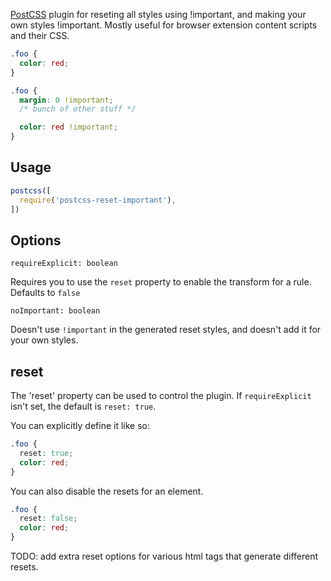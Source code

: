 [PostCSS] plugin for reseting all styles using !important, and making your own styles !important.
Mostly useful for browser extension content scripts and their CSS.

[PostCSS]: https://github.com/postcss/postcss

```css
.foo {
  color: red;
}
```

```css
.foo {
  margin: 0 !important;
  /* bunch of other stuff */

  color: red !important;
}
```

## Usage

```js
postcss([
  require('postcss-reset-important'),
])
```

## Options

`requireExplicit: boolean`

Requires you to use the `reset` property to enable the transform for a rule. Defaults to `false`

`noImportant: boolean`

Doesn't use `!important` in the generated reset styles, and doesn't add it for your own styles.

## reset

The 'reset' property can be used to control the plugin. If `requireExplicit` isn't set, the default is `reset: true`.

You can explicitly define it like so:

```css
.foo {
  reset: true;
  color: red;
}
```

You can also disable the resets for an element.

```css
.foo {
  reset: false;
  color: red;
}
```

TODO: add extra reset options for various html tags that generate different resets.

